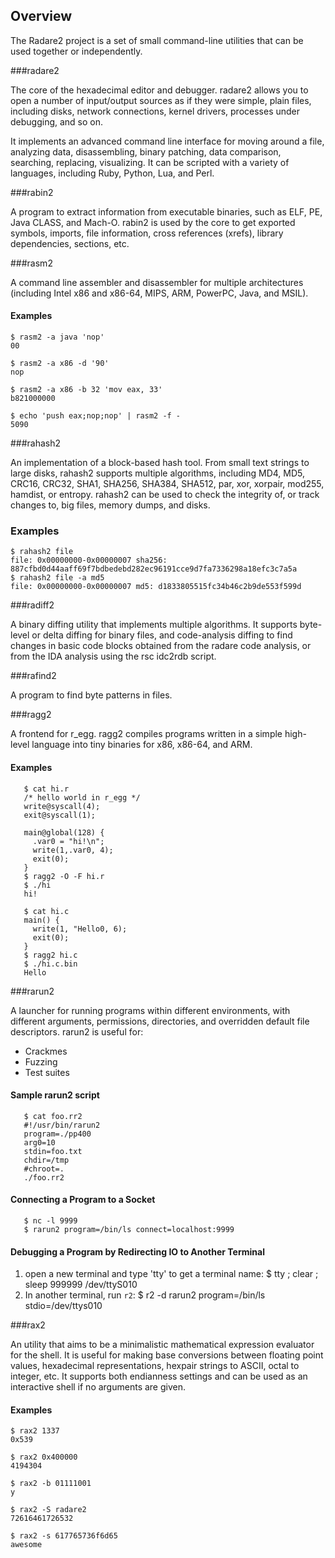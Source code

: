 ## Overview

The Radare2 project is a set of small command-line utilities that can be used together or independently.

###radare2

The core of the hexadecimal editor and debugger. radare2 allows you to open a number of input/output sources as if they were simple, plain files, including disks, network connections, kernel drivers, processes under debugging, and so on.

It implements an advanced command line interface for moving around a file, analyzing data, disassembling, binary patching, data comparison, searching, replacing, visualizing. It can be scripted with a variety of languages, including Ruby, Python, Lua, and Perl.

###rabin2

A program to extract information from executable binaries, such as ELF, PE, Java CLASS, and Mach-O. rabin2 is used by the core to get exported symbols, imports, file information, cross references (xrefs), library dependencies, sections, etc.

###rasm2

A command line assembler and disassembler for multiple architectures (including Intel x86 and x86-64, MIPS, ARM, PowerPC, Java, and MSIL).

#### Examples

    $ rasm2 -a java 'nop'
    00

    $ rasm2 -a x86 -d '90'
    nop

    $ rasm2 -a x86 -b 32 'mov eax, 33'
    b821000000
    
    $ echo 'push eax;nop;nop' | rasm2 -f -
    5090

###rahash2

An implementation of a block-based hash tool. From small text strings to large disks, rahash2 supports multiple algorithms, including MD4, MD5, CRC16, CRC32, SHA1, SHA256, SHA384, SHA512, par, xor, xorpair, mod255, hamdist, or entropy.
rahash2 can be used to check the integrity of, or track changes to, big files, memory dumps, and disks.

### Examples

    $ rahash2 file
    file: 0x00000000-0x00000007 sha256: 887cfbd0d44aaff69f7bdbedebd282ec96191cce9d7fa7336298a18efc3c7a5a
    $ rahash2 file -a md5
    file: 0x00000000-0x00000007 md5: d1833805515fc34b46c2b9de553f599d

###radiff2

A binary diffing utility that implements multiple algorithms. It supports byte-level or delta diffing for binary files, and code-analysis diffing to find changes in basic code blocks obtained from the radare code analysis, or from the IDA analysis using the rsc idc2rdb  script.

###rafind2

A program to find byte patterns in files.

###ragg2

A frontend for r_egg. ragg2 compiles programs written in a simple high-level language into tiny binaries for x86, x86-64, and ARM.

#### Examples

       $ cat hi.r
       /* hello world in r_egg */
       write@syscall(4);
       exit@syscall(1);

       main@global(128) {
         .var0 = "hi!\n";
         write(1,.var0, 4);
         exit(0);
       }
       $ ragg2 -O -F hi.r
       $ ./hi
       hi!

       $ cat hi.c
       main() {
         write(1, "Hello0, 6);
         exit(0);
       }
       $ ragg2 hi.c
       $ ./hi.c.bin
       Hello


###rarun2

A launcher for running programs within different environments, with different arguments, permissions, directories, and overridden default file descriptors. rarun2 is useful for:

* Crackmes
* Fuzzing
* Test suites

#### Sample rarun2 script

       $ cat foo.rr2
       #!/usr/bin/rarun2
       program=./pp400
       arg0=10
       stdin=foo.txt
       chdir=/tmp
       #chroot=.
       ./foo.rr2


#### Connecting a Program to a Socket

       $ nc -l 9999
       $ rarun2 program=/bin/ls connect=localhost:9999


#### Debugging a Program by Redirecting IO to Another Terminal

1. open a new terminal and type 'tty' to get a terminal name:
       $ tty ; clear ; sleep 999999
       /dev/ttyS010
2. In another terminal, run `r2`:
        $ r2 -d rarun2 program=/bin/ls stdio=/dev/ttys010

###rax2

An utility that aims to be a minimalistic mathematical expression evaluator for the shell. It is useful for making base conversions between floating point values, hexadecimal representations, hexpair strings to ASCII, octal to integer, etc. It supports both endianness settings and can be used as an interactive shell if no arguments are given.

#### Examples

    $ rax2 1337
    0x539

    $ rax2 0x400000
    4194304

    $ rax2 -b 01111001
    y

    $ rax2 -S radare2
    72616461726532

    $ rax2 -s 617765736f6d65
    awesome
